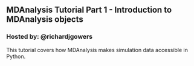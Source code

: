 ## MDAnalysis Tutorial Part 1 - Introduction to MDAnalysis objects
### Hosted by: @richardjgowers

This tutorial covers how MDAnalysis makes simulation data accessible in Python.
